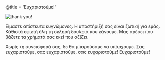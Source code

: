 @title = 'Ευχαριστούμε!'

![thank you!](/about-us/donate/img/thanks-red-small.jpg)

Είμαστε απίστευτα ευγνώμονες. Η υποστήριξή σας είναι ζωτική για εμάς. Κάθιστά εφικτή όλη τη σκληρή δουλειά που κάνουμε. Μας αρέσει που βάζετε τα χρήματά σας εκεί που αξίζει.

Χωρίς τη συνεισφορά σας, δε θα μπορούσαμε να υπάρχουμε. Σας ευχαριστούμε, σας ευχαριστούμε, σας ευχαριστούμε! Ευχαριστούμε!
